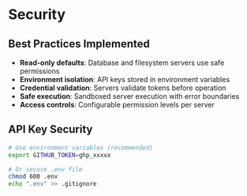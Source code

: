 # Security

## Best Practices Implemented
- **Read-only defaults**: Database and filesystem servers use safe permissions
- **Environment isolation**: API keys stored in environment variables
- **Credential validation**: Servers validate tokens before operation
- **Safe execution**: Sandboxed server execution with error boundaries
- **Access controls**: Configurable permission levels per server

## API Key Security
```bash
# Use environment variables (recommended)
export GITHUB_TOKEN=ghp_xxxxx

# Or secure .env file
chmod 600 .env
echo ".env" >> .gitignore
```
